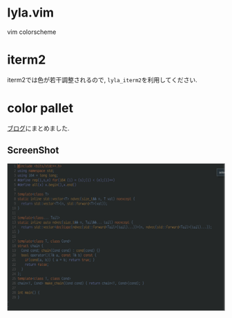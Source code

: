 # lyla.vim

vim colorscheme

# iterm2

iterm2では色が若干調整されるので, `lyla_iterm2`を利用してください.

# color pallet

[ブログ](https://niuez.github.io/posts/lyla_theme/)にまとめました.

## ScreenShot

![](./screenshot.png)
